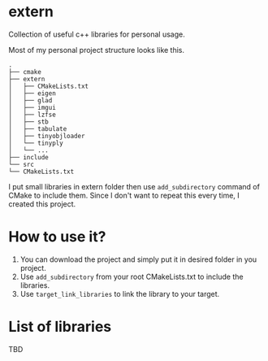 # extern
Collection of useful c++ libraries for personal usage.


Most of my personal project structure looks like this.

```
.
├── cmake
├── extern
│   ├── CMakeLists.txt
│   ├── eigen
│   ├── glad
│   ├── imgui
│   ├── lzfse
│   ├── stb
│   ├── tabulate
│   ├── tinyobjloader
│   └── tinyply
│   └── ...
├── include
└── src
└── CMakeLists.txt
```

I put small libraries in extern folder then use `add_subdirectory` command of CMake to include them.
Since I don't want to repeat this every time, I created this project.


# How to use it?

1. You can download the project and simply put it in desired folder in you project.
2. Use `add_subdirectory` from your root CMakeLists.txt to include the libraries.
3. Use `target_link_libraries` to link the library to your target. 

# List of libraries
TBD
